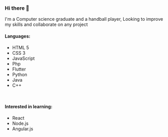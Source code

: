 ### Hi there 👋

<!--
**ATamer24/ATamer24** is a ✨ _special_ ✨ repository because its `README.md` (this file) appears on your GitHub profile.

Here are some ideas to get you started:

- 🔭 I’m currently working on ...
- 🌱 I’m currently learning ...
- 👯 I’m looking to collaborate on ...
- 🤔 I’m looking for help with ...
- 💬 Ask me about ...
- 📫 How to reach me: ...
- 😄 Pronouns: ...
- ⚡ Fun fact: ...
-->
<p> I'm a Computer science graduate and a handball player, Looking to improve my skills and collaborate on any project</p>
<h4>Languages:</h4>
<ul>
  <li>HTML 5</li>
  <li>CSS 3</li>
  <li>JavaScript</li>
  <li>Php</li>
  <li>Flutter</li>
  <li>Python</li>
  <li>Java</li>
  <li>C++</li>
</ul>
<br>
<h4>Interested in learning:</h4>
<ul>
  <li>React</li>
  <li>Node.js</li>
  <li>Angular.js</li>
</ul>
